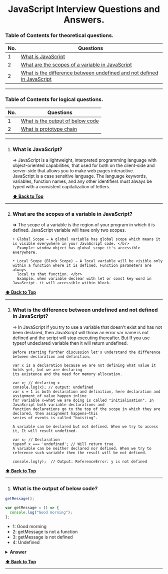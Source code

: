 <div align="center">
    <h1>
       JavaScript Interview Questions and Answers.
    </h1>
</div>

### Table of Contents for theoretical questions.

| No. | Questions                                                                                                                                                         |
| --- | ----------------------------------------------------------------------------------------------------------------------------------------------------------------- |
| 1   | [What is JavaScript](#what-is-javascript)                                         |
| 2   | [What are the scopes of a variable in JavaScript](#What-are-the-scopes-of-a-variable-in-JavaScript) |
| 2   | [What is the difference between undefined and not defined in JavaScript](#What-is-the-difference-between-undefined-and-not-defined-in-JavaScript) 

---

### Table of Contents for logical questions.

| No. | Questions                                                                                                                                                         |
| --- | ----------------------------------------------------------------------------------------------------------------------------------------------------------------- |
| 1   | [What is the output of below code](#What-is-the-output-of-below-code)                                         |
| 2   | [What is prototype chain](#what-is-a-prototype-chain)      

---

1. ### What is JavaScript?

     => JavaScript is a lightweight, interpreted programming language with object-oriented capabilities, 
        that used for both on the client-side and server-side that allows you to 
        make web pages interactive. </br> JavaScript is a case sensitive language. The language keywords, variables, function names, and any other               identifiers must always be typed with a consistent capitalization of letters.

   **[⬆ Back to Top](#table-of-contents-for-theoretical-questions)**
   
  ---

2. ### What are the scopes of a variable in JavaScript?

     =>  The scope of a variable is the region of your program in which it is defined. JavaScript variable will have only two scopes.

       • Global Scope − A global variable has global scope which means it is visible everywhere in your JavaScript code. </br>
         Example: window object has global scope it's accessible everywhere.

       • Local Scope (Block Scope) − A local variable will be visible only within a function where it is defined. Function parameters are always 
         local to that function. </br>
         Example: when variable declear with let or const key word in JavaScript. it will accessible within block.

**[⬆ Back to Top](#table-of-contents-for-theoretical-questions)**
   
  ---
  
 3. ### What is the difference between undefined and not defined in JavaScript?
 
    =>  In JavaScript if you try to use a variable that doesn't exist and has not been declared, 
        then JavaScript will throw an error var name is not defined and the script will stop 
        executing thereafter. But If you use typeof undeclared_variable then it will return undefined.

        Before starting further discussion let's understand the difference between declaration and definition.

        var x is a declaration because we are not defining what value it holds yet, but we are declaring 
        its existence and the need for memory allocation.

        var x; // declaring x
        console.log(x); // output: undefined
        var x = 1 is both declaration and definition, here declaration and assignment of value happen inline 
        for variable x—what we are doing is called "initialisation". In JavaScript both variable declarations and 
        function declarations go to the top of the scope in which they are declared, then assignment happens—this 
        series of events is called "hoisting".

        A variable can be declared but not defined. When we try to access it, It will result undefined.

        var x; // Declaration
        typeof x === 'undefined'; // Will return true
        A variable can be neither declared nor defined. When we try to reference such variable then the result will be not defined.

        console.log(y);  // Output: ReferenceError: y is not defined

 
 **[⬆ Back to Top](#table-of-contents-for-theoretical-questions)**
   
  ---
  
1. ### What is the output of below code?

```javascript
getMessage();

var getMessage = () => {
  console.log("Good morning");
};
```

- 1: Good morning
- 2: getMessage is not a function
- 3: getMessage is not defined
- 4: Undefined

<details><summary><b>Answer</b></summary>
<p>

##### Answer: 2

Hoisting will move variables and functions to be the top of scope. Even though getMessage is an arrow function the above function will considered as a varible due to it's variable declaration or assignment. (Like all other functions in Javascript, the arrow function is not hoisting the main reason that you cannot call them before initialization.) So the variables will have undefined value in memory phase and throws an error '`getMessage` is not a function' at the code execution phase.

</p>

</details>

 **[⬆ Back to Top](#table-of-contents-for-logical-questions)**

---
